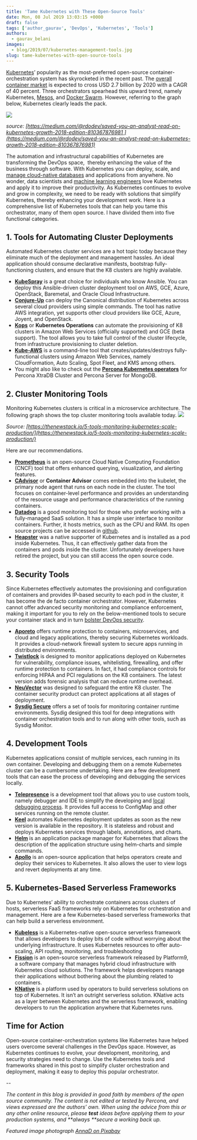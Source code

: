```yaml
---
title: 'Tame Kubernetes with These Open-Source Tools'
date: Mon, 08 Jul 2019 13:03:15 +0000
draft: false
tags: ['author_gaurav', 'DevOps', 'Kubernetes', 'Tools']
authors:
  - gaurav_belani
images:
  - blog/2019/07/kubernetes-management-tools.jpg
slug: tame-kubernetes-with-open-source-tools
---
```


[Kubernetes](https://kubernetes.io/)’ popularity as the most-preferred open-source container-orchestration system has skyrocketed in the recent past. The [overall container market](https://enterprisersproject.com/article/2017/11/kubernetes-numbers-10-compelling-stats) is expected to cross USD 2.7 billion by 2020 with a CAGR of 40 percent. Three orchestrators spearhead this upward trend, namely Kubernetes, [Mesos](http://mesos.apache.org/), and [Docker Swarm](https://docs.docker.com/engine/swarm/). However, referring to the graph below, Kubernetes clearly leads the pack. 

![](blog/2019/07/kubernetes-growth.jpg)

_source: [https://medium.com/@rdodev/saved-you-an-analyst-read-on-kubernetes-growth-2018-edition-810367876981 ](https://medium.com/@rdodev/saved-you-an-analyst-read-on-kubernetes-growth-2018-edition-810367876981)_

The automation and infrastructural capabilities of Kubernetes are transforming the DevOps space,  thereby enhancing the value of the business through software. With Kubernetes you can deploy, scale, and [manage cloud-native databases](https://www.percona.com/live/19/sites/default/files/digital_rack_aws.pdf) and applications from anywhere. No wonder, data scientists and [machine learning engineers](https://www.manipalprolearn.com/data-science/post-graduate-certificate-program-in-data-science-and-machine-learning-manipal-academy-higher-education) love Kubernetes and apply it to improve their productivity. As Kubernetes continues to evolve and grow in complexity, we need to be ready with solutions that simplify Kubernetes, thereby enhancing your development work. Here is a comprehensive list of Kubernetes tools that can help you tame this orchestrator, many of them open source. I have divided them into five functional categories.

1\. Tools for Automating Cluster Deployments
--------------------------------------------

Automated Kubernetes cluster services are a hot topic today because they eliminate much of the deployment and management hassles. An ideal application should consume declarative manifests, bootstrap fully-functioning clusters, and ensure that the K8 clusters are highly available.

*   [**KubeSpray**](https://github.com/kubernetes-sigs/kubespray) is a great choice for individuals who know Ansible. You can deploy this Ansible-driven cluster deployment tool on AWS, GCE, Azure, OpenStack, Baremetal, and Oracle Cloud Infrastructure.
*   [**Conjure-Up**](https://conjure-up.io/) can deploy the Canonical distribution of Kubernetes across several cloud providers using simple commands. The tool has native AWS integration, yet supports other cloud providers like GCE, Azure, Joyent, and OpenStack.
*   **[Kops](https://github.com/kubernetes/kops)** or **Kubernetes Operations** can automate the provisioning of K8 clusters in Amazon Web Services (officially supported) and GCE (beta support). The tool allows you to take full control of the cluster lifecycle, from infrastructure provisioning to cluster deletion.
*   [**Kube-AWS**](https://github.com/kubernetes-incubator/kube-aws) is a command-line tool that creates/updates/destroys fully-functional clusters using Amazon Web Services, namely CloudFormation, Auto Scaling, Spot Fleet, and KMS among others.
*   You might also like to check out the [**Percona Kubernetes operators**](https://www.percona.com/software/percona-kubernetes-operators) for Percona XtraDB Cluster and Percona Server for MongoDB.

2\. Cluster Monitoring Tools
----------------------------

Monitoring Kubernetes clusters is critical in a microservice architecture. The following graph shows the top cluster monitoring tools available today. ![](blog/2019/07/tools-services-to-monitor-kubernetes-clusters.jpg)

_Source: [https://thenewstack.io/5-tools-monitoring-kubernetes-scale-production/](https://thenewstack.io/5-tools-monitoring-kubernetes-scale-production/)_

Here are our recommendations.

*   [**Prometheus**](https://prometheus.io/) is an open-source Cloud Native Computing Foundation (CNCF) tool that offers enhanced querying, visualization, and alerting features.
*   [**CAdvisor**](https://github.com/google/cadvisor) or **Container Advisor** comes embedded into the kubelet, the primary node agent that runs on each node in the cluster. The tool focuses on container-level performance and provides an understanding of the resource usage and performance characteristics of the running containers.
*   [**Datadog**](https://www.datadoghq.com/) is a good monitoring tool for those who prefer working with a fully-managed SaaS solution. It has a simple user interface to monitor containers. Further, it hosts metrics, such as the CPU and RAM. Its open source projects can be accessed in [github](https://github.com/DataDog).
*   **[Heapster](https://github.com/kubernetes-retired/heapster)** was a native supporter of Kubernetes and is installed as a pod inside Kubernetes. Thus, it can effectively gather data from the containers and pods inside the cluster. Unfortunately developers have retired the project, but you can still access the open source code.

3\. Security Tools
------------------

Since Kubernetes effectively automates the provisioning and configuration of containers and provides IP-based security to each pod in the cluster, it has become the de facto container orchestrator. However, Kubernetes cannot offer advanced security monitoring and compliance enforcement, making it important for you to rely on the below-mentioned tools to secure your container stack and in turn [bolster DevOps security](https://www.manipalprolearn.com/blog/decoding-devops-security-three-best-practices).

*   [**Aporeto**](https://github.com/aporeto-inc) offers runtime protection to containers, microservices, and cloud and legacy applications, thereby securing Kubernetes workloads. It provides a cloud-network firewall system to secure apps running in distributed environments.
*   **[Twistlock](https://www.twistlock.com/)** is designed to monitor applications deployed on Kubernetes for vulnerability, compliance issues, whitelisting, firewalling, and offer runtime protection to containers. In fact, it had compliance controls for enforcing HIPAA and PCI regulations on the K8 containers. The latest version adds forensic analysis that can reduce runtime overhead.
*   [**NeuVector**](https://neuvector.com/) was designed to safeguard the entire K8 cluster. The container security product can protect applications at all stages of deployment.
*   [**Sysdig Secure**](https://sysdig.com/products/secure/) offers a set of tools for monitoring container runtime environments. Sysdig designed this tool for deep integrations with container orchestration tools and to run along with other tools, such as Sysdig Monitor.

4\. Development Tools
---------------------

Kubernetes applications consist of multiple services, each running in its own container. Developing and debugging them on a remote Kubernetes cluster can be a cumbersome undertaking. Here are a few development tools that can ease the process of developing and debugging the services locally.

*   **[Telepresence](https://www.telepresence.io/)** is a development tool that allows you to use custom tools, namely debugger and IDE to simplify the developing and [local debugging process](https://kubernetes.io/docs/tasks/debug-application-cluster/local-debugging/). It provides full access to ConfigMap and other services running on the remote cluster.
*   **[Keel](https://keel.sh/)** automates Kubernetes deployment updates as soon as the new version is available in the repository. It is stateless and robust and deploys Kubernetes services through labels, annotations, and charts.
*   [**Helm**](https://github.com/kubernetes/helm) is an application package manager for Kubernetes that allows the description of the application structure using helm-charts and simple commands.
*   [**Apollo**](https://github.com/logzio/apollo/wiki/Getting-Started-with-Apollo) is an open-source application that helps operators create and deploy their services to Kubernetes. It also allows the user to view logs and revert deployments at any time.

5\. Kubernetes-Based Serverless Frameworks
------------------------------------------

Due to Kubernetes’ ability to orchestrate containers across clusters of hosts, serverless FaaS frameworks rely on Kubernetes for orchestration and management. Here are a few Kubernetes-based serverless frameworks that can help build a serverless environment.

*   **[Kubeless](https://kubeless.io/)** is a Kubernetes-native open-source serverless framework that allows developers to deploy bits of code without worrying about the underlying infrastructure. It uses Kubernetes resources to offer auto-scaling, API routing, monitoring, and troubleshooting
*   [**Fission**](https://platform9.com/fission/) is an open-source serverless framework released by Platform9, a software company that manages hybrid cloud infrastructure with Kubernetes cloud solutions. The framework helps developers manage their applications without bothering about the plumbing related to containers.
*   [**KNative**](https://github.com/knative) is a platform used by operators to build serverless solutions on top of Kubernetes. It isn’t an outright serverless solution. KNative acts as a layer between Kubernetes and the serverless framework, enabling developers to run the application anywhere that Kubernetes runs.

Time for Action
---------------

Open-source container-orchestration systems like Kubernetes have helped users overcome several challenges in the DevOps space. However, as Kubernetes continues to evolve, your development, monitoring, and security strategies need to change. Use the Kubernetes tools and frameworks shared in this post to simplify cluster orchestration and deployment, making it easy to deploy this popular orchestrator. 

-- 

_The content in this blog is provided in good faith by members of the open source community. The content is not edited or tested by Percona, and views expressed are the authors’ own. When using the advice from this or any other online resource, please **test** ideas before applying them to your production systems, and **always **secure a working back up._

_Featured image photograph [AnnaD on Pixabay](https://pixabay.com/photos/boat-wheel-ship-sea-nautical-2387790/)_